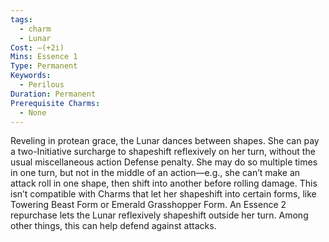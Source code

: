 ```yaml
---
tags:
  - charm
  - Lunar
Cost: —(+2i)
Mins: Essence 1
Type: Permanent
Keywords:
  - Perilous
Duration: Permanent
Prerequisite Charms:
  - None
---
```

Reveling in protean grace, the Lunar dances between shapes. She can pay a two-Initiative surcharge to shapeshift reflexively on her turn, without the usual miscellaneous action Defense penalty. She may do so multiple times in one turn, but not in the middle of an action—e.g., she can’t make an attack roll in one shape, then shift into another before rolling damage. This isn’t compatible with Charms that let her shapeshift into certain forms, like Towering Beast Form or Emerald Grasshopper Form. An Essence 2 repurchase lets the Lunar reflexively shapeshift outside her turn. Among other things, this can help defend against attacks.